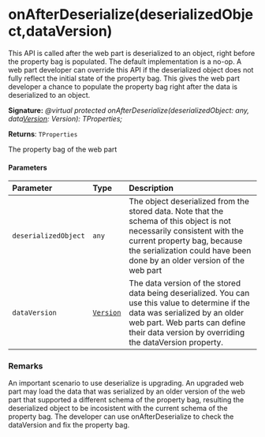 # onAfterDeserialize(deserializedObject,dataVersion)



This API is called after the web part is deserialized to an object, right before the property bag is populated. The default implementation is a no-op. A web part developer can override this API if the deserialized object does not fully reflect the initial state of the property bag. This gives the web part developer a chance to populate the property bag right after the data is deserialized to an object.

**Signature:** _@virtual protected onAfterDeserialize(deserializedObject: any, data[Version](../../sp-core-library/class/version.md): Version): TProperties;_

**Returns**: `TProperties`



The property bag of the web part

#### Parameters


| Parameter	   | Type    | Description |
|:-------------|:---------------|:------------|
| `deserializedObject`    | `any` | The object deserialized from the stored data. Note that the schema of this object is not necessarily consistent with the current property bag, because the serialization could have been done by an older version of the web part |
| `dataVersion`    | [`Version`](../../sp-core-library/class/version.md) | The data version of the stored data being deserialized. You can use this value to determine if the data was serialized by an older web part. Web parts can define their data version by overriding the dataVersion property. |


### Remarks

An important scenario to use deserialize is upgrading. An upgraded web part may load the data that was serialized by an older version of the web part that supported a different schema of the property bag, resulting the deserialized object to be incosistent with the current schema of the property bag. The developer can use onAfterDeserialize to check the dataVersion and fix the property bag.

